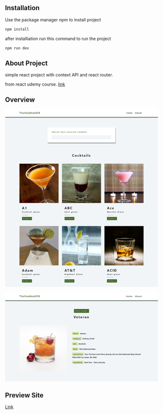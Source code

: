 

## Installation

Use the package manager npm to install project

```bash
npm install
```

after installiation run this command to run the project

```bash
npm run dev
```

## About Project

simple react project with context API and react router.

from react udemy course.
[link](https://www.udemy.com/course/react-tutorial-and-projects-course/)

## Overview

![](./public/screencapture-1.png)

![](./public/screencapture-2.png)

## Preview Site

[Link](https://unrivaled-mermaid-74de37.netlify.app/)
